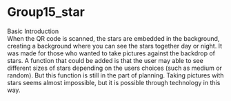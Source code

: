 # Group15_star
Basic Introduction </br>
  When the QR code is scanned, the stars are embedded in the background, creating a background where you can see the stars together day or night. It was made for those who wanted to take pictures against the backdrop of stars. A function that could be added is that the user may able to see different sizes of stars depending on the users choices (such as medium or random). But this function is still in the part of planning. Taking pictures with stars seems almost impossible, but it is possible through technology in this way.

